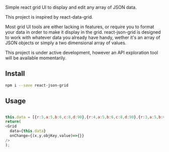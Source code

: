 

Simple react grid UI to display and edit any array of JSON data.

This project is inspired by react-data-grid.

Most grid UI tools are either lacking in features, or require you to format your data in order to make it display in the grid.
react-json-grid is designed to work with whatever data you already have handy, wether it's an array of JSON objects or simply 
a two dimensional array of values.

This project is under active development, however an API exploration tool will be available momentarily.


## Install
```bash
npm i --save react-json-grid
```

## Usage

```javascript

this.data = [{r:5,a:5,b:6,c:8,d:90},{r:4,a:5,b:6,c:8,d:90},{r:3,a:5,b:6,c:8,d:90},{r:2,a:5,b:6,c:8,d:90},{r:1,a:5,b:6,c:8,d:90}];
return(
<Grid
  data={this.data}
  onChange={(x,y,objKey,value)=>{}}  
/>
);
```

